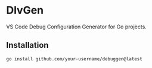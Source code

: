 # DlvGen

VS Code Debug Configuration Generator for Go projects.

## Installation

```bash
go install github.com/your-username/debuggen@latest
```
